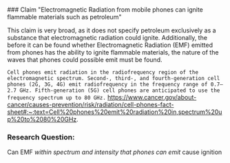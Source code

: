 <br/>

<br/>
### Claim
"Electromagnetic Radiation from mobile phones can 
ignite flammable materials such as petroleum"

This claim is very broad, as it does not specify petroleum exclusively as a substance that electromagnetic radiation could ignite. Additionally, the before it can be found whether Electromagnetic Radiation (EMF) emitted from phones has the ability to ignite flammable materials, the nature of the waves that phones could possible emit must be found.



`Cell phones emit radiation in the radiofrequency region of the electromagnetic spectrum. Second-, third-, and fourth-generation cell phones (2G, 3G, 4G) emit radiofrequency in the frequency range of 0.7–2.7 GHz. Fifth-generation (5G) cell phones are anticipated to use the frequency spectrum up to 80 GHz.`
https://www.cancer.gov/about-cancer/causes-prevention/risk/radiation/cell-phones-fact-sheet#:~:text=Cell%20phones%20emit%20radiation%20in,spectrum%20up%20to%2080%20GHz.


### Research Question:
Can EMF *within spectrum and intensity that phones can emit* cause ignition

